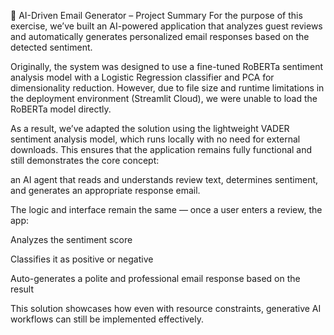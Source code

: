 🤖 AI-Driven Email Generator – Project Summary
For the purpose of this exercise, we’ve built an AI-powered application that analyzes guest reviews and automatically generates personalized email responses based on the detected sentiment.

Originally, the system was designed to use a fine-tuned RoBERTa sentiment analysis model with a Logistic Regression classifier and PCA for dimensionality reduction. However, due to file size and runtime limitations in the deployment environment (Streamlit Cloud), we were unable to load the RoBERTa model directly.

As a result, we’ve adapted the solution using the lightweight VADER sentiment analysis model, which runs locally with no need for external downloads. This ensures that the application remains fully functional and still demonstrates the core concept:

an AI agent that reads and understands review text, determines sentiment, and generates an appropriate response email.

The logic and interface remain the same — once a user enters a review, the app:

Analyzes the sentiment score

Classifies it as positive or negative

Auto-generates a polite and professional email response based on the result

This solution showcases how even with resource constraints, generative AI workflows can still be implemented effectively.
